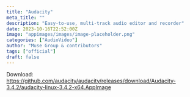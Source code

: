 ```yaml
---
title: "Audacity"
meta_title: ""
description: "Easy-to-use, multi-track audio editor and recorder"
date: 2023-10-16T22:52:00Z
image: "appimages/images/image-placeholder.png"
categories: ["AudioVideo"]
author: "Muse Group & contributors"
tags: ["official"]
draft: false
---
```


Download: https://github.com/audacity/audacity/releases/download/Audacity-3.4.2/audacity-linux-3.4.2-x64.AppImage

